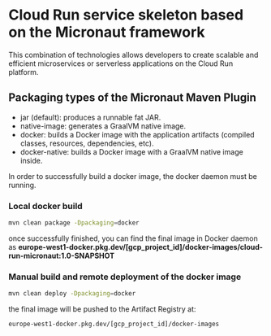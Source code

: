 # Cloud Run service skeleton based on the Micronaut framework

This combination of technologies allows developers to create scalable and efficient microservices or serverless
applications on the Cloud Run platform.

## Packaging types of the Micronaut Maven Plugin

* jar (default): produces a runnable fat JAR.
* native-image: generates a GraalVM native image.
* docker: builds a Docker image with the application artifacts (compiled classes, resources, dependencies, etc).
* docker-native: builds a Docker image with a GraalVM native image inside.

In order to successfully build a docker image, the docker daemon must be running.

### Local docker build

```bash
mvn clean package -Dpackaging=docker
```

once successfully finished, you can find the final image in Docker daemon as
**europe-west1-docker.pkg.dev/[gcp_project_id]/docker-images/cloud-run-micronaut:1.0-SNAPSHOT**

### Manual build and remote deployment of the docker image

```bash
mvn clean deploy -Dpackaging=docker
```

the final image will be pushed to the Artifact Registry at:

```
europe-west1-docker.pkg.dev/[gcp_project_id]/docker-images
```

